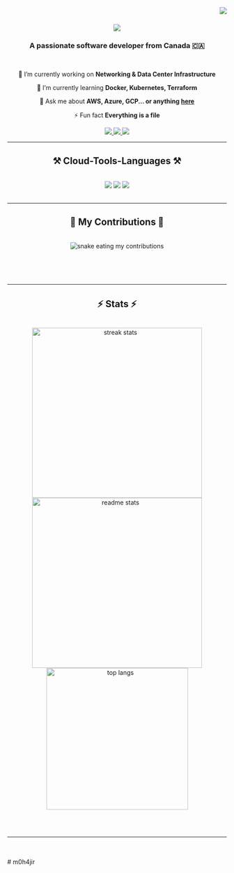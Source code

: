 <img align="right" src="https://visitor-badge.laobi.icu/badge?page_id=m0h4jir.m0h4jir" />

<h1 align="center">
    <img src="https://readme-typing-svg.herokuapp.com/?font=Righteous&size=35&center=true&vCenter=true&width=500&height=70&duration=4000&lines=Hi+There!+👋;+I'm+Mohammed+EL MACHTI!;" />
</h1>

<h3 align="center">A passionate software developer from Canada 🇨🇦</h3>

<br/>

<div align="center">
 
 🔭 I’m currently working on **Networking & Data Center Infrastructure**
 
 🌱 I’m currently learning **Docker, Kubernetes, Terraform**

💬 Ask me about **AWS, Azure, GCP... or anything [here](https://github.com/m0h4jir/m0h4jir/issues)**

⚡ Fun fact **Everything is a file**

 </div>
 
<div align="center"> 
  <a href="mailto:elmachtimohammed@gmail.com">
    <img src="https://img.shields.io/badge/Gmail-333333?style=for-the-badge&logo=gmail&logoColor=red" />
  </a>
  <a href="https://linkedin.com/in/elmachti" target="_blank">
    <img src="https://img.shields.io/badge/LinkedIn-0077B5?style=for-the-badge&logo=linkedin&logoColor=white" target="_blank" />
  </a>
  <a href="https://m0h4jir.github.io" target="_blank">
     <img src="https://img.shields.io/badge/Portfolio-FF5722?style=for-the-badge&logo=todoist&logoColor=white" target="_blank" /> <!-- sqlite, safari, google-chrome are other good icon options -->
  </a>
</div>

 <hr/>
 
<h2 align="center">⚒️ Cloud-Tools-Languages ⚒️</h2>
<br/>
<div align="center">
    <img src="https://skillicons.dev/icons?i=aws,azure,gcp" />
    <img src="https://skillicons.dev/icons?i=linux,git,github,docker,kubernetes,jenkins,ansible,terraform,grafana" />
    <img src="https://skillicons.dev/icons?i=vim,bash,python" /><br>
</div>

<br/>
<hr/>

<div align="center">
  <h2>🐍 My Contributions 🐍</h2>
  <br>
  <img alt="snake eating my contributions" src="https://raw.githubusercontent.com/m0h4jir/m0h4jir/output/github-contribution-grid-snake.svg" />
  
  <br/><br/><br/>
</div>

<hr/>

<h2 align="center">⚡ Stats ⚡</h2>
<br>
<div align=center>
  <img width=390 src="https://streak-stats.demolab.com/?user=m0h4jir&count_private=true&theme=react&border_radius=10" alt="streak stats"/>
  <img width=390 src="https://streak-stats.demolab.com/api?username=m0h4jir&count_private=true&show_icons=true&theme=react&rank_icon=github&border_radius=10" alt="readme stats" />
  <br/>
  <img width=325 align="center" src="https://github-readme-stats.vercel.app/api/top-langs/?username=m0h4jir&hide=HTML&langs_count=8&layout=compact&theme=react&border_radius=10&size_weight=0.5&count_weight=0.5&exclude_repo=github-readme-stats" alt="top langs" />
</div>

<br/><br/>

<hr/>

<br/>


<br/>
# m0h4jir
